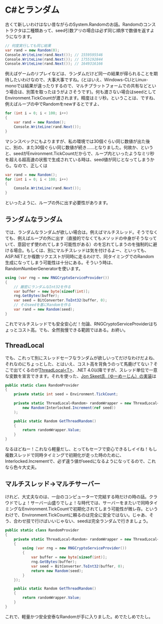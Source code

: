 # C#とランダム

古くて新しいわけはない昔ながらのSystem.Randomのお話。Randomのコンストラクタは二種類あって、seed引数アリの場合は必ず同じ順序で数値を返すようになります。

```csharp
// 何度実行しても同じ結果
var rand = new Random(0);
Console.WriteLine(rand.Next()); // 1559595546
Console.WriteLine(rand.Next()); // 1755192844
Console.WriteLine(rand.Next()); // 1649316166
```

例えばゲームのリプレイなどは、ランダムだけど同一の結果が得られることを期待したいわけなので、大事大事ですね。(とはいえ、Windows-CLIとLinux-monoでは結果が違ったりするので、マルチプラットフォームでの共有などという場合は、別策を取ったほうがよさそうです)。何も渡さない場合はseedとしてEnvironment.TickCountが渡されます。精度はミリ秒。ということは、ですね、例えばループの中でRandomをnewするとですよ、

```csharp
for (int i = 0; i < 100; i++)
{
    var rand = new Random();
    Console.WriteLine(rand.Next());
}
```

マシンスペックにもよりますが、私の環境では30個ぐらい同じ数値が出た後に、別の、また30個ぐらい同じ数値が続き……となりました。何故か、というと、seedがEnvironment.TickCountだからで、ループ内といったようなミリ秒を超える超高速の状態で生成されている時は、seed値が同じとなってしまうから。なので、正しくは

```csharp
var rand = new Random();
for (int i = 0; i < 100; i++)
{
    Console.WriteLine(rand.Next());
}
```

といったように、ループの外に出す必要性があります。

ランダムなランダム
---
では、ランダムなランダムが欲しい場合は。例えばマルチスレッド。そうでなくても、例えばループの外に出す（直接的でなくてもメソッドの中身がそうなっていて、意図せず使われてしまう可能性がある）のを忘れてしまうのを強制的に避ける場合。もしくは、別にマルチスレッドは気を付けるよー、といっても、ASP.NETとか複数リクエストが同時に走るわけで、同タイミングでのRandom生成になってしまう可能性は十分にある。そういう時は、RandomNumberGeneratorを使います。

```csharp
using (var rng = new RNGCryptoServiceProvider())
{
    // 厳密にランダムなInt32を作る
    var buffer = new byte[sizeof(int)];
    rng.GetBytes(buffer);
    var seed = BitConverter.ToInt32(buffer, 0);
    // そのseedを基にRandomを作る
    var rand = new Random(seed);
}
```

これでマルチスレッドでも安全安心だ！勿論、RNGCryptoServiceProviderはちょっとコスト高。でも、全然我慢できる範囲ではある。お終い。

ThreadLocal
---
でも、これって別にスレッドセーフなランダムが欲しいってだけなわけだよね、それなのにちょっとした、とはいえ、コスト高を背負うのって馬鹿げてない？そこで出てくるのが[ThreadLocal&lt;T>](http://msdn.microsoft.com/ja-jp/library/dd642243.aspx)、.NET 4.0以降ですが、スレッド単位で一意な変数を宣言できます。それを使った、[Jon Skeet氏（ゆーめーじん）の実装](http://csharpindepth.com/Articles/Chapter12/Random.aspx)は

```csharp
public static class RandomProvider
{    
    private static int seed = Environment.TickCount;
    
    private static ThreadLocal<Random> randomWrapper = new ThreadLocal<Random>(() =>
        new Random(Interlocked.Increment(ref seed))
    );

    public static Random GetThreadRandom()
    {
        return randomWrapper.Value;
    }
}
```

なるほどねー！これなら軽量だし、とってもセーフで安心できるしイイね！もし複数スレッドで同時タイミングで初期化が走った時のために、Interlocked.Incrementで、必ず違う値がseedになるようになってるので、これなら色々大丈夫。

マルチスレッド→マルチサーバー
---
けれど、大丈夫なのは、一台のコンピューターで完結する時だけの時の話。クラウドでしょ！サーバー山盛りでしょ！な時代では、サーバーをまたいで同時タイミングなEnvironment.TickCountで初期化されてしまう可能性が微レ存。というわけで、Environment.TickCountに頼るのは完全に安全ではない。じゃあ、そう、合わせ技で行けばいいじゃない、seedは完全ランダムで行きましょう。

```csharp
public static class RandomProvider
{
    private static ThreadLocal<Random> randomWrapper = new ThreadLocal<Random>(() =>
    {
        using (var rng = new RNGCryptoServiceProvider())
        {
            var buffer = new byte[sizeof(int)];
            rng.GetBytes(buffer);
            var seed = BitConverter.ToInt32(buffer, 0);
            return new Random(seed);
        }
    });

    public static Random GetThreadRandom()
    {
        return randomWrapper.Value;
    }
}
```

これで、軽量かつ安全安泰なRandomが手に入りました。めでたしめでたし。
